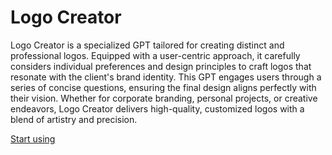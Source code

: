 # Logo Creator

Logo Creator is a specialized GPT tailored for creating distinct and professional logos. Equipped with a user-centric approach, it carefully considers individual preferences and design principles to craft logos that resonate with the client's brand identity. This GPT engages users through a series of concise questions, ensuring the final design aligns perfectly with their vision. Whether for corporate branding, personal projects, or creative endeavors, Logo Creator delivers high-quality, customized logos with a blend of artistry and precision.

[Start using](https://chat.openai.com/g/g-gFt1ghYJl)